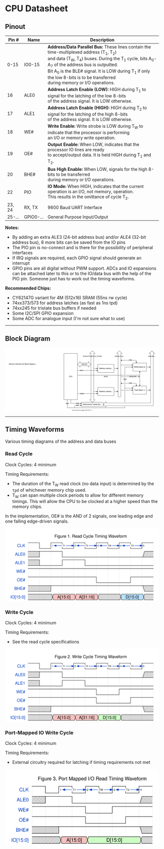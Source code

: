 # CPU Datasheet

## Pinout

| Pin # | Name | Description |
|-|-|-|
| 0-15 | IO0-15 | **Address/Data Parallel Bus:** These lines contain the time-multiplexed address (T<sub>1</sub>, T<sub>2</sub>)<br>and data (T<sub>W</sub>, T<sub>4</sub>) buses. During the T<sub>1</sub> cycle, bits A<sub>0</sub>-A<sub>7</sub> of the address bus is outputted.<br>Bit A<sub>0</sub> is the BLE# signal. It is LOW during T<sub>1</sub> if only the low 8-bits is to be transferred<br>during memory or I/O operations. |
| 16 | ALE0 | **Address Latch Enable (LOW):** HIGH during T<sub>1</sub> to signal for the latching of the low 8-bits<br>of the address signal. It is LOW otherwise. |
| 17 | ALE1 | **Address Latch Enable (HIGH):** HIGH during T<sub>2</sub> to signal for the latching of the high 8-bits<br>of the address signal. It is LOW otherwise. |
| 18 | WE# | **Write Enable:** Write strobe is LOW during T<sub>W</sub> to indicate that the processor is performing<br>an I/O or memory write operation. |
| 19 | OE# | **Output Enable:** When LOW, indicates that the processor IO lines are ready<br>to accept/output data. It is held HIGH during T<sub>1</sub> and T<sub>2</sub>. |
| 20 | BHE# | **Bus High Enable:** When LOW, signals for the high 8-bits to be transferred<br>during memory or I/O operations. |
| 22 | PIO | **IO Mode:** When HIGH, indicates that the current operation is an I/O, not memory, operation.<br>This results in the omittance of cycle T<sub>2</sub>. |
| 23, 24 | RX, TX | 9600 Baud UART Interface |
| 25-... | GPIO0-... | General Purpose Input/Output |

**Notes:**
- By adding an extra ALE3 (24-bit address bus) and/or ALE4 (32-bit address bus), 8 more bits can be saved from the IO pins
- The PIO pin is no-connect and is there for the possibility of peripheral interfaces
- If IRQ signals are required, each GPIO signal should generate an interrupt
- GPIO pins are all digital without PWM support. ADCs and IO expansions can be attached later to this or to the IO/data bus with the help of the PIO pin. Someone just has to work out the timing waveforms.

**Recommended Chips:**
- CY62147G variant for 4M (512x16) SRAM (55ns rw cycle)
- 74xx373/573 for address latches (as fast as 1ns tpd)
- 74xx245 for tristate bus buffers if needed
- Some I2C/SPI GPIO expansion
- Some ADC for analogue input (I'm not sure what to use)

---

## Block Diagram
![](images/cpu-block.svg)

---
## Timing Waveforms

Various timing diagrams of the address and data buses

### Read Cycle

Clock Cycles: 4 minimum

Timing Requirements:
- The duration of the T<sub>W</sub> read clock (no data input) is determined by the `tpd` of whichever memory chip used.
- T<sub>W</sub> can span multiple clock periods to allow for different memory timings. This will allow the CPU to be clocked at a higher speed than the memory chips.

In the implementation, OE# is the AND of 2 signals, one leading edge and one falling edge-driven signals.

<!-- WAVEDROM JSON FILE
{ signal: [
  { name: "CLK",		wave: "hlhlhlhlhlh", node: "..1.2.3.4.5" },
  { name: "ALE0",		wave: "xh.l......x" },
  { name: "ALE1",		wave: "xl.h.l....." },
  { name: "WE#",		wave: "h.........." },
  { name: "OE#",		wave: "h.....l..h." },
  { name: "BHE#",		wave: "x.h.......x" },
  { name: "IO[15:0]",	wave: "x.9.9.x.5.x", data:[ "A[15:0]", "A[31:16]", "D[15:0]" ] },],
  head: { text: "Figure 1. Read Cycle Timing Waveform" },
  edge: [ '1<->2 T1', '2<->3 T2', '3<->4 TW', '4<->5 T3' ]
} -->

![](images/cpu-wave1.svg)

### Write Cycle

Clock Cycles: 4 minimum

Timing Requirements:
- See the read cycle specifications

<!-- WAVEDROM JSON FILE
{ signal: [
  { name: "CLK",		wave: "hlhlhlhlhlh", node: "..1.2.3.4.5" },
  { name: "ALE0",		wave: "xh.l......x" },
  { name: "ALE1",		wave: "xl.h.l....." },
  { name: "WE#",		wave: "h.....l.h.." },
  { name: "OE#",		wave: "h.....l..h." },
  { name: "BHE#",		wave: "x.h.......x" },
  { name: "IO[15:0]",	wave: "x.9.9.7.x..", data:[ "A[15:0]", "A[31:16]", "D[15:0]" ] },],
  head: { text: "Figure 2. Write Cycle Timing Waveform" },
  edge: [ '1<->2 T1', '2<->3 T2', '3<->4 TW', '4<->5 T3' ]
} -->
![](images/cpu-wave2.svg)

### Port-Mapped IO Write Cycle

Clock Cycles: 4 minimum

Timing Requirements:
- External circuitry required for latching if timing requirements not met

<!-- WAVEDROM JSON FILE
{ signal: [
  { name: "CLK",		wave: "hlhlhlhlh", node: "..1.2.3.4" },
  { name: "ALE0",		wave: "xh.l....x" },
  { name: "WE#",		wave: "h...l.h.." },
  { name: "OE#",		wave: "h...l..h." },
  { name: "BHE#",		wave: "x.h.....x" },
  { name: "IO[15:0]",	wave: "x.9.7...x", data:[ "A[15:0]", "D[15:0]" ] },],
  head: { text: "Figure 3. Port Mapped I/O Read Timing Waveform" },
  edge: [ '1<->2 T1', '2<->3 TW', '3<->4 T3' ]
} -->
![](images/cpu-wave3.svg)
